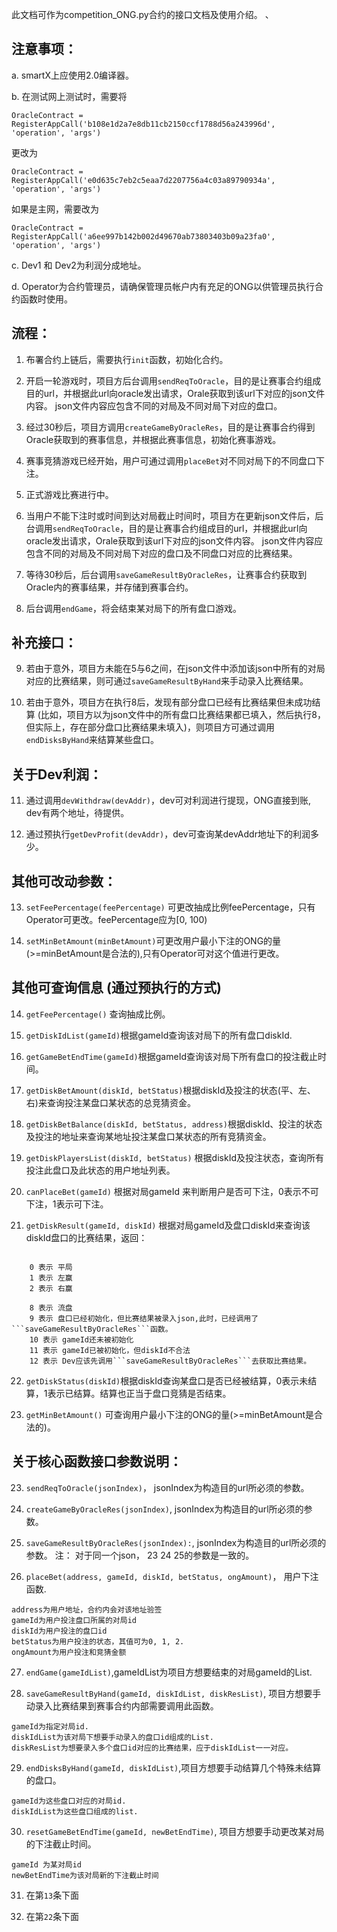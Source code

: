 此文档可作为competition_ONG.py合约的接口文档及使用介绍。 、
## 注意事项：

a. smartX上应使用2.0编译器。

b. 在测试网上测试时，需要将
```
OracleContract = RegisterAppCall('b108e1d2a7e8db11cb2150ccf1788d56a243996d', 'operation', 'args')
```
更改为
```
OracleContract = RegisterAppCall('e0d635c7eb2c5eaa7d2207756a4c03a89790934a', 'operation', 'args')
```
如果是主网，需要改为
```
OracleContract = RegisterAppCall('a6ee997b142b002d49670ab73803403b09a23fa0', 'operation', 'args')
```

c. Dev1 和 Dev2为利润分成地址。

d. Operator为合约管理员，请确保管理员帐户内有充足的ONG以供管理员执行合约函数时使用。



## 流程：

1. 布署合约上链后，需要执行```init```函数，初始化合约。

2. 开启一轮游戏时，项目方后台调用```sendReqToOracle```，目的是让赛事合约组成目的url，并根据此url向oracle发出请求，Orale获取到该url下对应的json文件内容。
json文件内容应包含不同的对局及不同对局下对应的盘口。

3. 经过30秒后，项目方调用```createGameByOracleRes```，目的是让赛事合约得到Oracle获取到的赛事信息，并根据此赛事信息，初始化赛事游戏。

4. 赛事竞猜游戏已经开始，用户可通过调用```placeBet```对不同对局下的不同盘口下注。

5. 正式游戏比赛进行中。

6. 当用户不能下注时或时间到达对局截止时间时，项目方在更新json文件后，后台调用```sendReqToOracle```，目的是让赛事合约组成目的url，并根据此url向oracle发出请求，Orale获取到该url下对应的json文件内容。
json文件内容应包含不同的对局及不同对局下对应的盘口及不同盘口对应的比赛结果。

7. 等待30秒后，后台调用```saveGameResultByOracleRes```，让赛事合约获取到Oracle内的赛事结果，并存储到赛事合约。

8. 后台调用```endGame```，将会结束某对局下的所有盘口游戏。

## 补充接口：
9. 若由于意外，项目方未能在5与6之间，在json文件中添加该json中所有的对局对应的比赛结果，则可通过```saveGameResultByHand```来手动录入比赛结果。

10. 若由于意外，项目方在执行8后，发现有部分盘口已经有比赛结果但未成功结算
(比如，项目方以为json文件中的所有盘口比赛结果都已填入，然后执行8，但实际上，存在部分盘口比赛结果未填入)，则项目方可通过调用```endDisksByHand```来结算某些盘口。


## 关于Dev利润：
11. 通过调用```devWithdraw(devAddr)```，dev可对利润进行提现，ONG直接到账, dev有两个地址，待提供。

12. 通过预执行```getDevProfit(devAddr)```，dev可查询某devAddr地址下的利润多少。

## 其他可改动参数：
13. ```setFeePercentage(feePercentage)``` 可更改抽成比例feePercentage，只有Operator可更改。feePercentage应为[0, 100)

31. ```setMinBetAmount(minBetAmount)```可更改用户最小下注的ONG的量(>=minBetAmount是合法的),只有Operator可对这个值进行更改。


## 其他可查询信息 (通过预执行的方式)

14. ```getFeePercentage()``` 查询抽成比例。

15. ```getDiskIdList(gameId)```根据gameId查询该对局下的所有盘口diskId.

16. ```getGameBetEndTime(gameId)```根据gameId查询该对局下所有盘口的投注截止时间。

17. ```getDiskBetAmount(diskId, betStatus)```根据diskId及投注的状态(平、左、右)来查询投注某盘口某状态的总竞猜资金。

18. ```getDiskBetBalance(diskId, betStatus, address)```根据diskId、投注的状态及投注的地址来查询某地址投注某盘口某状态的所有竞猜资金。

19. ```getDiskPlayersList(diskId, betStatus)``` 根据diskId及投注状态，查询所有投注此盘口及此状态的用户地址列表。

20. ```canPlaceBet(gameId)``` 根据对局gameId 来判断用户是否可下注，0表示不可下注，1表示可下注。

21. ```getDiskResult(gameId, diskId)``` 根据对局gameId及盘口diskId来查询该diskId盘口的比赛结果，返回：

```
    
    0 表示 平局
    1 表示 左赢
    2 表示 右赢
    
    8 表示 流盘
    9 表示 盘口已经初始化，但比赛结果被录入json,此时，已经调用了```saveGameResultByOracleRes```函数。
    10 表示 gameId还未被初始化
    11 表示 gameId已被初始化，但diskId不合法
    12 表示 Dev应该先调用```saveGameResultByOracleRes```去获取比赛结果。
```

22. ```getDiskStatus(diskId)```根据diskId查询某盘口是否已经被结算，0表示未结算，1表示已结算。结算也正当于盘口竞猜是否结束。

32. ```getMinBetAmount()``` 可查询用户最小下注的ONG的量(>=minBetAmount是合法的)。


## 关于核心函数接口参数说明：

23. ```sendReqToOracle(jsonIndex)```， jsonIndex为构造目的url所必须的参数。

24. ```createGameByOracleRes(jsonIndex)```,  jsonIndex为构造目的url所必须的参数。

25. ```saveGameResultByOracleRes(jsonIndex):```, jsonIndex为构造目的url所必须的参数。
 注： 对于同一个json， 23 24 25的参数是一致的。

26. ```placeBet(address, gameId, diskId, betStatus, ongAmount)```， 用户下注函数.

```
address为用户地址，合约内会对该地址验签
gameId为用户投注盘口所属的对局id
diskId为用户投注的盘口id
betStatus为用户投注的状态，其值可为0, 1, 2.
ongAmount为用户投注和竞猜金额
```

27. ```endGame(gameIdList)```,gameIdList为项目方想要结束的对局gameId的List.

28. ```saveGameResultByHand(gameId, diskIdList, diskResList)```, 项目方想要手动录入比赛结果到赛事合约内部需要调用此函数。
```
gameId为指定对局id.
diskIdList为该对局下想要手动录入的盘口id组成的List.
diskResList为想要录入多个盘口id对应的比赛结果，应于diskIdList一一对应。
```
29. ```endDisksByHand(gameId, diskIdList)```,项目方想要手动结算几个特殊未结算的盘口。
```
gameId为这些盘口对应的对局id.
diskIdList为这些盘口组成的list.
```

30. ```resetGameBetEndTime(gameId, newBetEndTime)```, 项目方想要手动更改某对局的下注截止时间。
```
gameId 为某对局id
newBetEndTime为该对局新的下注截止时间
```

31. 在第```13```条下面

32. 在第```22```条下面